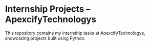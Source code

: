 # Internship Projects – ApexcifyTechnologys
This repository contains my internship tasks at ApexcifyTechnologys, showcasing projects built using Python.
